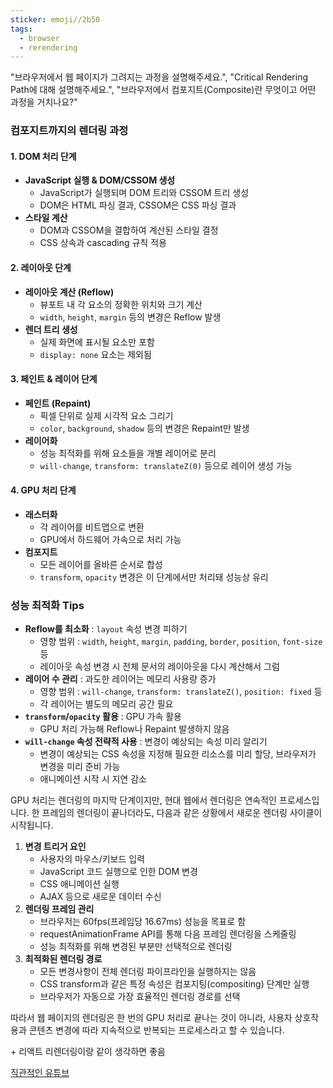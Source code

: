 ```yaml
---
sticker: emoji//2b50
tags:
  - browser
  - rerendering
---
```

"브라우저에서 웹 페이지가 그려지는 과정을 설명해주세요.", "Critical Rendering Path에 대해 설명해주세요.", "브라우저에서 컴포지트(Composite)란 무엇이고 어떤 과정을 거치나요?"

### 컴포지트까지의 렌더링 과정
#### 1. DOM 처리 단계
- **JavaScript 실행 & DOM/CSSOM 생성**
  - JavaScript가 실행되며 DOM 트리와 CSSOM 트리 생성
  - DOM은 HTML 파싱 결과, CSSOM은 CSS 파싱 결과
- **스타일 계산**
  - DOM과 CSSOM을 결합하여 계산된 스타일 결정
  - CSS 상속과 cascading 규칙 적용
#### 2. 레이아웃 단계
- **레이아웃 계산 (Reflow)**
  - 뷰포트 내 각 요소의 정확한 위치와 크기 계산
  - `width`, `height`, `margin` 등의 변경은 Reflow 발생
- **렌더 트리 생성**
  - 실제 화면에 표시될 요소만 포함
  - `display: none` 요소는 제외됨
#### 3. 페인트 & 레이어 단계
- **페인트 (Repaint)**
  - 픽셀 단위로 실제 시각적 요소 그리기
  - `color`, `background`, `shadow` 등의 변경은 Repaint만 발생
- **레이어화**
  - 성능 최적화를 위해 요소들을 개별 레이어로 분리
  - `will-change`, `transform: translateZ(0)` 등으로 레이어 생성 가능
#### 4. GPU 처리 단계
- **래스터화**
  - 각 레이어를 비트맵으로 변환
  - GPU에서 하드웨어 가속으로 처리 가능
- **컴포지트**
  - 모든 레이어를 올바른 순서로 합성
  - `transform`, `opacity` 변경은 이 단계에서만 처리돼 성능상 유리
### 성능 최적화 Tips
- **Reflow를 최소화** : `layout` 속성 변경 피하기
	- 영향 범위 : `width`, `height`, `margin`, `padding`, `border`, `position`, `font-size` 등
	- 레이아웃 속성 변경 시 전체 문서의 레이아웃을 다시 계산해서 그럼
- **레이어 수 관리** : 과도한 레이어는 메모리 사용량 증가
	- 영향 범위 : `will-change`, `transform: translateZ()`, `position: fixed` 등
	- 각 레이어는 별도의 메모리 공간 필요
- **`transform`/`opacity` 활용** : GPU 가속 활용
	- GPU 처리 가능해 Reflow나 Repaint 발생하지 않음
- **`will-change` 속성 전략적 사용** : 변경이 예상되는 속성 미리 알리기
	- 변경이 예상되는 CSS 속성을 지정해 필요한 리소스를 미리 할당, 브라우저가 변경을 미리 준비 가능
	- 애니메이션 시작 시 지연 감소

GPU 처리는 렌더링의 마지막 단계이지만, 현대 웹에서 렌더링은 연속적인 프로세스입니다. 한 프레임의 렌더링이 끝나더라도, 다음과 같은 상황에서 새로운 렌더링 사이클이 시작됩니다.

1. **변경 트리거 요인**
	- 사용자의 마우스/키보드 입력
	- JavaScript 코드 실행으로 인한 DOM 변경
	- CSS 애니메이션 실행
	- AJAX 등으로 새로운 데이터 수신
2. **렌더링 프레임 관리**
	- 브라우저는 60fps(프레임당 16.67ms) 성능을 목표로 함
	- requestAnimationFrame API를 통해 다음 프레임 렌더링을 스케줄링
	- 성능 최적화를 위해 변경된 부분만 선택적으로 렌더링
3. **최적화된 렌더링 경로**
	- 모든 변경사항이 전체 렌더링 파이프라인을 실행하지는 않음
	- CSS transform과 같은 특정 속성은 컴포지팅(compositing) 단계만 실행
	- 브라우저가 자동으로 가장 효율적인 렌더링 경로를 선택

따라서 웹 페이지의 렌더링은 한 번의 GPU 처리로 끝나는 것이 아니라, 사용자 상호작용과 콘텐츠 변경에 따라 지속적으로 반복되는 프로세스라고 할 수 있습니다.

\+ 리액트 리렌더링이랑 같이 생각하면 좋음

[직관적인 유튜브](https://youtu.be/R23JmhbPnVo?si=tDNr3i1_8FH3Pi-d)